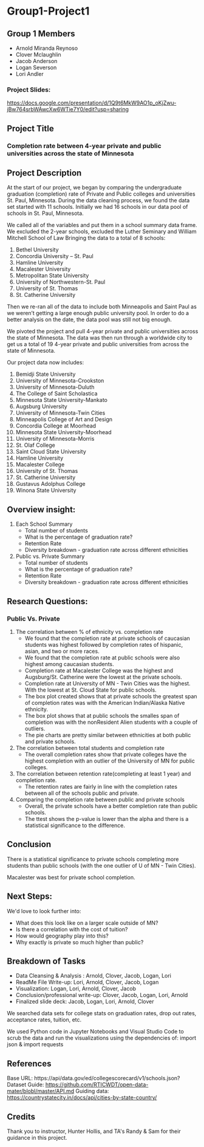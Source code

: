 # Group1-Project1

## Group 1 Members
 - Arnold Miranda Reynoso
 - Clover Mclaughlin
 - Jacob Anderson
 - Logan Severson
 - Lori Andler

### Project Slides: 
https://docs.google.com/presentation/d/1Q9t6MkW9AO1p_oKjZwu-jBw764srbWAwcXw6WTie7Y0/edit?usp=sharing 

 ## Project Title
 ### Completion rate between 4-year private and public universities across the state of Minnesota

## Project Description
At the start of our project, we began by comparing the undergraduate graduation (completion) rate of Private and Public colleges and universities St. Paul, Minnesota.  During the data cleaning process,  we found the data set started with 11 schools.  Initially we had 16 schools in our data pool of schools in St. Paul, Minnesota.

We called all of the variables and put them in a school summary data frame.
We excluded the 2-year schools, excluded the Luther Seminary and William Mitchell School of Law
Bringing the data to a total of 8 schools:
1.    Bethel University
2.    Concordia University – St. Paul
3.    Hamline University
4.    Macalester University
5.    Metropolitan State University
6.    University of Northwestern-St. Paul
7.    University of St. Thomas
8.    St. Catherine University

Then we re-ran all of the data to include both Minneapolis and Saint Paul as we weren’t getting a large enough public university pool.  In order to do a better analysis on the date, the data pool was still not big enough.  

We pivoted the project and pull 4-year private and public universities across the state of Minnesota.   The data was then run through a worldwide city to get us a total of 19 4-year private and public universities from across the state of Minnesota. 

Our project data now includes:
1. Bemidji State University
2. University of Minnesota-Crookston
3. University of Minnesota-Duluth
4. The College of Saint Scholastica
5. Minnesota State University-Mankato
6. Augsburg University
7. University of Minnesota-Twin Cities
8. Minneapolis College of Art and Design
9. Concordia College at Moorhead
10. Minnesota State University-Moorhead
11. University of Minnesota-Morris
12. St. Olaf College
13. Saint Cloud State University
14. Hamline University
15. Macalester College
16. University of St. Thomas
17. St. Catherine University
18. Gustavus Adolphus College
19. Winona State University

## Overview insight:
1. Each School Summary
     - Total number of students
     - What is the percentage of graduation rate?
     - Retention Rate
     - Diversity breakdown - graduation rate across different ethnicities
2. Public vs. Private Summary
     - Total number of students
     - What is the percentage of graduation rate?
     - Retention Rate
     - Diversity breakdown - graduation rate across different ethnicities

 ## Research Questions:
 ### Public Vs. Private
1. The correlation between % of ethnicity vs. completion rate
     - We found that the completion rate at private schools of caucasian students was highest followed by completion rates of hispanic, asian, and two or more races. 
     - We found that the completion rate at public schools were also highest among caucasian students.
     - Completion rate at Macalester College was the highest and Augsburg/St. Catherine were the lowest at the private schools.
     - Completion rate at University of MN - Twin Cities was the highest.  With the lowest at St. Cloud State for public schools.
     - The box plot created shows that at private schools the greatest span of completion rates was with the American Indian/Alaska Native ethnicity.
     - The box plot shows that at public schools the smalles span of completion was with the nonResident Alien students with a couple of outliers.
     - The pie charts are pretty similar between ethnicities at both public and private schools.
2. The correlation between total students and completion rate
     - The overall completion rates show that private colleges have the highest completion with an outlier of the University of MN for public colleges.
3. The correlation between retention rate(completing at least 1 year) and completion rate.
     - The retention rates are fairly in line with the completion rates between all of the schools public and private.
4. Comparing the completion rate between public and private schools
     - Overall, the private schools have a better completion rate than public schools.
     - The ttest shows the p-value is lower than the alpha and there is a statistical significance to the difference.

## Conclusion
There is a statistical significance to private schools completing more students than public schools (with the one outlier of U of MN - Twin Cities).

Macalester was best for private school completion.


## Next Steps:
We'd love to look further into:
- What does this look like on a larger scale outside of MN?
- Is there a correlation with the cost of tuition?
- How would geography play into this?
- Why exactly is private so much higher than public?


## Breakdown of Tasks
 - Data Cleansing & Analysis : Arnold, Clover, Jacob, Logan, Lori
 - ReadMe File Write-up: Lori, Arnold, Clover, Jacob, Logan
 - Visualization: Logan, Lori, Arnold, Clover, Jacob
 - Conclusion/professional write-up: Clover, Jacob, Logan, Lori, Arnold
 - Finalized slide deck: Jacob, Logan, Lori, Arnold, Clover


 We searched data sets for college stats on graduation rates, drop out rates, acceptance rates, tuition, etc.

 We used Python code in Jupyter Notebooks and Visual Studio Code to scrub the data and run the visualizations using the dependencies of: import json & import requests


 ## References
 Base URL: https://api/data.gov/ed/collegescorecard/v1/schools.json?
 Dataset Guide: https://github.com/RTICWDT/open-data-mater/blobl/master/API.md
 Guiding data: https://countrystatecity.in/docs/api/cities-by-state-country/

 ## Credits
 Thank you to instructor, Hunter Hollis, and TA's Randy & Sam for their guidance in this project.
